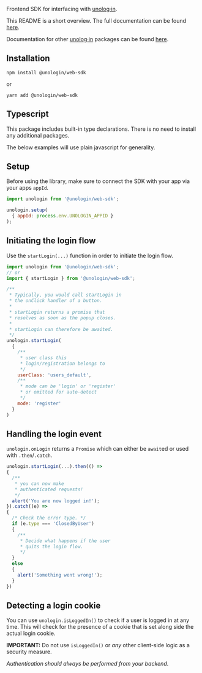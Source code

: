 
Frontend SDK for interfacing with [unolog·in](https://unolog.in).

This README is a short overview. The full documentation can be found [here](https://unologin.github.io/web-sdk/).

Documentation for other [unolog·in](https://unolog.in) packages can be found [here](https://dashboard.unolog.in/docs).

## Installation

```
npm install @unologin/web-sdk
```

or

```
yarn add @unologin/web-sdk
```

## Typescript

This package includes built-in type declarations. There is no need to install any additional packages.

The below examples will use plain javascript for generality.

## Setup

Before using the library, make sure to connect the SDK with your app via your apps ```appId```.

```javascript
import unologin from '@unologin/web-sdk';

unologin.setup(
  { appId: process.env.UNOLOGIN_APPID }
);
```
## Initiating the login flow

Use the ```startLogin(...)``` function in order to initiate the login flow. 

```javascript
import unologin from '@unologin/web-sdk';
// or 
import { startLogin } from '@unologin/web-sdk';

/**
 * Typically, you would call startLogin in
 * the onClick handler of a button.
 * 
 * startLogin returns a promise that 
 * resolves as soon as the popup closes.
 * 
 * startLogin can therefore be awaited.
 */
unologin.startLogin(
  {
    /**
     * user class this 
     * login/registration belongs to 
     */
    userClass: 'users_default',
    /**
     * mode can be 'login' or 'register'
     * or omitted for auto-detect 
     */
    mode: 'register'
  }
)

```

## Handling the login event

```unologin.onLogin``` returns a ```Promise``` which can either be ```await```ed or used with ```.then```/```.catch```.  

```javascript
unologin.startLogin(...).then(() => 
{
  /** 
   * you can now make 
   * authenticated requests! 
   */
  alert('You are now logged in!');
}).catch((e) => 
{
  /* Check the error type. */
  if (e.type === 'ClosedByUser')
  {
    /**
     * Decide what happens if the user
     * quits the login flow.
     */
  }
  else 
  {
    alert('Something went wrong!');
  }
})
```

## Detecting a login cookie

You can use ```unologin.isLoggedIn()``` to check if a user is logged in at any time. This will check for the presence of a cookie that is set along side the actual login cookie. 

**IMPORTANT:** Do not use ```isLoggedIn()``` or *any* other client-side logic as a security measure. 

*Authentication should always be performed from your backend*.  
